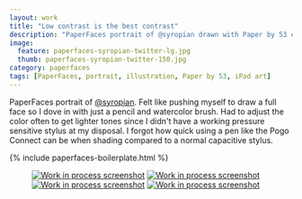 ```yaml
---
layout: work
title: "Low contrast is the best contrast"
description: "PaperFaces portrait of @syropian drawn with Paper by 53 on an iPad."
image: 
  feature: paperfaces-syropian-twitter-lg.jpg
  thumb: paperfaces-syropian-twitter-150.jpg
category: paperfaces
tags: [PaperFaces, portrait, illustration, Paper by 53, iPad art]
---
```


PaperFaces portrait of [@syropian](http://twitter.com/syropian). Felt like pushing myself to draw a full face so I dove in with just a pencil and watercolor brush. Had to adjust the color often to get lighter tones since I didn't have a working pressure sensitive stylus at my disposal. I forgot how quick using a pen like the Pogo Connect can be when shading compared to a normal capacitive stylus.

{% include paperfaces-boilerplate.html %}

<figure class="half">
	<a href="{{ site.url }}/images/paperfaces-syropian-process-1-lg.jpg"><img src="{{ site.url }}/images/paperfaces-syropian-process-1-600.jpg" alt="Work in process screenshot"></a>
	<a href="{{ site.url }}/images/paperfaces-syropian-process-2-lg.jpg"><img src="{{ site.url }}/images/paperfaces-syropian-process-2-600.jpg" alt="Work in process screenshot"></a>
	<a href="{{ site.url }}/images/paperfaces-syropian-process-3-lg.jpg"><img src="{{ site.url }}/images/paperfaces-syropian-process-3-600.jpg" alt="Work in process screenshot"></a>
	<a href="{{ site.url }}/images/paperfaces-syropian-process-4-lg.jpg"><img src="{{ site.url }}/images/paperfaces-syropian-process-4-600.jpg" alt="Work in process screenshot"></a>
</figure>